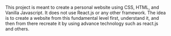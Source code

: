 This project is meant to create a personal website using CSS, HTML, and Vanilla Javascript. It does not use React.js or any other framework. The idea is to create a website from this fundamental level first, understand it, and then from there recreate it by using advance technology such as react.js and others.